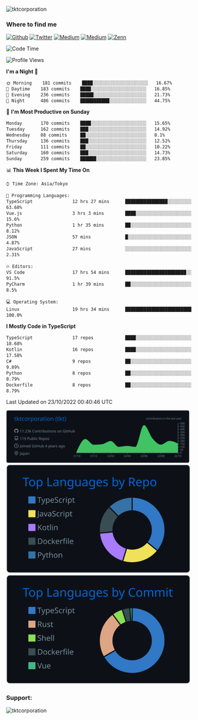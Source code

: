 <p align="left"> <img src="https://komarev.com/ghpvc/?username=tktcorporation&label=Profile%20views&color=0e75b6&style=flat" alt="tktcorporation" /> </p>

<h3>Where to find me</h3>
<p>
<a href="https://github.com/tktcorporation" target="_blank"><img alt="Github" src="https://img.shields.io/badge/GitHub-%2312100E.svg?&style=for-the-badge&logo=Github&logoColor=white" /></a>
<a href="https://twitter.com/tktcorporation" target="_blank"><img alt="Twitter" src="https://img.shields.io/badge/twitter-%231DA1F2.svg?&style=for-the-badge&logo=twitter&logoColor=white" /></a>
<a href="https://www.linkedin.com/in/tktcorporation" target="_blank"><img alt="Medium" src="https://img.shields.io/badge/linkdin-0a66c2.svg?&style=for-the-badge&logo=linkedin&logoColor=white" /></a>
<a href="https://qiita.com/tktcorporation" target="_blank"><img alt="Medium" src="https://img.shields.io/badge/qiita-55C500.svg?&style=for-the-badge&logo=qiita&logoColor=white" /></a>
<a href="https://zenn.dev/tktcorporation" target="_blank"><img alt="Zenn" src="https://img.shields.io/badge/Zenn-3EA8FF.svg?&style=for-the-badge&logo=Zenn&logoColor=white" /></a>
</p>
  
<!--START_SECTION:waka-->
![Code Time](http://img.shields.io/badge/Code%20Time-661%20hrs%2049%20mins-blue)

![Profile Views](http://img.shields.io/badge/Profile%20Views-6-blue)

**I'm a Night 🦉** 

```text
🌞 Morning    181 commits    ████░░░░░░░░░░░░░░░░░░░░░   16.67% 
🌆 Daytime    183 commits    ████░░░░░░░░░░░░░░░░░░░░░   16.85% 
🌃 Evening    236 commits    █████░░░░░░░░░░░░░░░░░░░░   21.73% 
🌙 Night      486 commits    ███████████░░░░░░░░░░░░░░   44.75%

```
📅 **I'm Most Productive on Sunday** 

```text
Monday       170 commits    ████░░░░░░░░░░░░░░░░░░░░░   15.65% 
Tuesday      162 commits    ███░░░░░░░░░░░░░░░░░░░░░░   14.92% 
Wednesday    88 commits     ██░░░░░░░░░░░░░░░░░░░░░░░   8.1% 
Thursday     136 commits    ███░░░░░░░░░░░░░░░░░░░░░░   12.52% 
Friday       111 commits    ██░░░░░░░░░░░░░░░░░░░░░░░   10.22% 
Saturday     160 commits    ███░░░░░░░░░░░░░░░░░░░░░░   14.73% 
Sunday       259 commits    ██████░░░░░░░░░░░░░░░░░░░   23.85%

```


📊 **This Week I Spent My Time On** 

```text
⌚︎ Time Zone: Asia/Tokyo

💬 Programming Languages: 
TypeScript               12 hrs 27 mins      ████████████████░░░░░░░░░   63.68% 
Vue.js                   3 hrs 3 mins        ████░░░░░░░░░░░░░░░░░░░░░   15.6% 
Python                   1 hr 35 mins        ██░░░░░░░░░░░░░░░░░░░░░░░   8.12% 
JSON                     57 mins             █░░░░░░░░░░░░░░░░░░░░░░░░   4.87% 
JavaScript               27 mins             ░░░░░░░░░░░░░░░░░░░░░░░░░   2.31%

🔥 Editors: 
VS Code                  17 hrs 54 mins      ███████████████████████░░   91.5% 
PyCharm                  1 hr 39 mins        ██░░░░░░░░░░░░░░░░░░░░░░░   8.5%

💻 Operating System: 
Linux                    19 hrs 34 mins      █████████████████████████   100.0%

```

**I Mostly Code in TypeScript** 

```text
TypeScript               17 repos            ████░░░░░░░░░░░░░░░░░░░░░   18.68% 
Kotlin                   16 repos            ████░░░░░░░░░░░░░░░░░░░░░   17.58% 
C#                       9 repos             ██░░░░░░░░░░░░░░░░░░░░░░░   9.89% 
Python                   8 repos             ██░░░░░░░░░░░░░░░░░░░░░░░   8.79% 
Dockerfile               8 repos             ██░░░░░░░░░░░░░░░░░░░░░░░   8.79%

```



 Last Updated on 23/10/2022 00:40:46 UTC
<!--END_SECTION:waka-->

[![](https://raw.githubusercontent.com/tktcorporation/tktcorporation/master/profile-summary-card-output/github_dark/0-profile-details.svg)](https://github.com/vn7n24fzkq/github-profile-summary-cards)
[![](https://raw.githubusercontent.com/tktcorporation/tktcorporation/master/profile-summary-card-output/github_dark/1-repos-per-language.svg)](https://github.com/vn7n24fzkq/github-profile-summary-cards) [![](https://raw.githubusercontent.com/tktcorporation/tktcorporation/master/profile-summary-card-output/github_dark/2-most-commit-language.svg)](https://github.com/vn7n24fzkq/github-profile-summary-cards)

<h3 align="left">Support:</h3>
<p><a href="https://www.buymeacoffee.com/tktcorporation"> <img align="left" src="https://cdn.buymeacoffee.com/buttons/v2/default-yellow.png" height="50" width="210" alt="tktcorporation" /></a></p><br><br>
